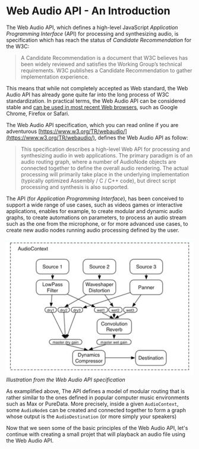 # Web Audio API - An Introduction

The Web Audio API, which defines a high-level JavaScript _Application Programming Interface_ (API) for processing and synthesizing audio, is specification which has reach the status of _Candidate Recommendation_ for the W3C:

> A Candidate Recommendation is a document that  W3C believes has been widely reviewed and satisfies the Working Group’s technical requirements. W3C publishes a Candidate Recommendation to gather implementation experience.

This means that while not completely accepted as Web standard, the Web Audio API has already gone quite far into the long process of W3C standardization. In practical terms, the Web Audio API can be considered stable and [can be used in most recent Web browsers](https://caniuse.com/audio-api), such as Google Chrome, Firefox or Safari.

The Web Audio API specification, which you can read online if you are adventurous [https://www.w3.org/TR/webaudio/](https://www.w3.org/TR/webaudio/), defines the Web Audio API as follow:

> This specification describes a high-level Web API for processing and synthesizing audio in web applications. The primary paradigm is of an audio routing graph, where a number of AudioNode objects are connected together to define the overall audio rendering. The actual processing will primarily take place in the underlying implementation (typically optimized Assembly / C / C++ code), but direct script processing and synthesis is also supported.

The API (for _Application Programming Interface_), has been conceived to support a wide range of use cases, such as videos games or interactive applications, enables for example, to create modular and dynamic audio graphs, to create automations on parameters, to process an audio stream such as the one from the microphone, or for more advanced use cases, to create new audio nodes running audio processing defined by the user.

![audio-graph](../assets/web-audio-api-introduction/audio-graph.png)
*Illustration from the Web Audio API specification*

As examplified above, The API defines a model of modular routing that is rather similar to the ones defined in popular computer music environments such as Max or PureData. More precisely, inside a given `AudioContext`, some `AudioNode`s can be created and connected together to form a graph whose output is the `AudioDestination` (or more simply your speakers)

<!-- ## Hands-on -->

Now that we seen some of the basic principles of the Web Audio API, let's continue with creating a small projet that will playback an audio file using the Web Audio API.
